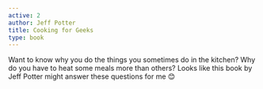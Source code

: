 ```yaml
---
active: 2
author: Jeff Potter
title: Cooking for Geeks
type: book
---
```


Want to know why you do the things you sometimes do in the kitchen? Why do you
have to heat some meals more than others? Looks like this book by Jeff Potter
might answer these questions for me 😊
